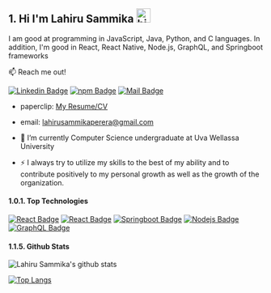 ## 1. Hi I'm Lahiru Sammika <img src="https://user-images.githubusercontent.com/1303154/88677602-1635ba80-d120-11ea-84d8-d263ba5fc3c0.gif" width="28px" alt="hi">

I am good at programming in JavaScript, Java, Python, and C languages. In addition, I'm good in React, React Native, Node.js, GraphQL, and Springboot frameworks

:mailbox: Reach me out!

 [![Linkedin Badge](https://img.shields.io/badge/-Lahiru_Sammika-0e76a8?style=flat&labelColor=0e76a8&logo=linkedin&logoColor=white)](https://www.linkedin.com/in/lahiru-sammika-perera/) [![npm Badge](https://img.shields.io/badge/-lahirusammika-e84393?style=flat&labelColor=e84393&logo=npm&logoColor=white)](https://www.npmjs.com/~lahiru-sammika) [![Mail Badge](https://img.shields.io/badge/-sammika-c0392b?style=flat&labelColor=c0392b&logo=gmail&logoColor=white)](mailto:lahirusammikaperera@gmail.com)


- paperclip: [My Resume/CV](https://github.com/LahiruSammika95/LahiruSammika95/tree/master/lahiru%20sammika/resumes/lahiruSammika.pdf)
- email: lahirusammikaperera@gmail.com


- 🔭 I’m currently Computer Science undergraduate at Uva Wellassa University
  
- ⚡ I always try to utilize my skills to the best of my ability and to contribute positively to my personal growth as well as the growth of the organization.

#### 1.0.1. Top Technologies

<!-- TODO: Make technologies links takes you to repositories -->

[![React Badge](https://img.shields.io/badge/-React-61DBFB?style=for-the-badge&labelColor=black&logo=react&logoColor=61DBFB)](#) [![React Badge](https://img.shields.io/badge/-React_Native-F0DB4F?style=for-the-badge&labelColor=black&logo=React&logoColor=F0DB4F)](#) [![Springboot Badge](https://img.shields.io/badge/-Spring_boot-007acc?style=for-the-badge&labelColor=black&logo=springboot&logoColor=007acc)](#) [![Nodejs Badge](https://img.shields.io/badge/-Nodejs-3C873A?style=for-the-badge&labelColor=black&logo=node.js&logoColor=3C873A)](#) [![GraphQL Badge](https://img.shields.io/badge/-GraphQl-e535ab?style=for-the-badge&labelColor=black&logo=node.js&logoColor=e535ab)](#)



#### 1.1.5. Github Stats

![Lahiru Sammika's github stats](https://github-readme-stats.vercel.app/api?username=LahiruSammika95&count_private=true&theme=tokyonight&hide=contribs,prs)

</details>


[![Top Langs](https://github-readme-stats.vercel.app/api/top-langs/?username=LahiruSammika95&theme=tokyonight?exclude_repo=movieRecommendationModel)](https://github.com/LahiruSammika95/github-readme-stats)


